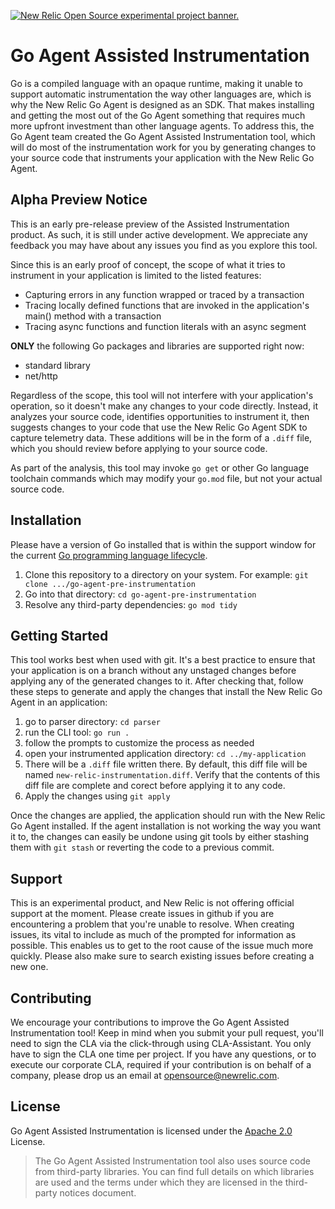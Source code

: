 <a href="https://opensource.newrelic.com/oss-category/#new-relic-experimental"><picture><source media="(prefers-color-scheme: dark)" srcset="https://github.com/newrelic/opensource-website/raw/main/src/images/categories/dark/Experimental.png"><source media="(prefers-color-scheme: light)" srcset="https://github.com/newrelic/opensource-website/raw/main/src/images/categories/Experimental.png"><img alt="New Relic Open Source experimental project banner." src="https://github.com/newrelic/opensource-website/raw/main/src/images/categories/Experimental.png"></picture></a>

# Go Agent Assisted Instrumentation
Go is a compiled language with an opaque runtime, making it unable to support automatic instrumentation the way other languages are, which is why the New Relic Go Agent is designed as an SDK. That makes installing and getting the most out of the Go Agent something that requires much more upfront investment than other language agents. To address this, the Go Agent team created the Go Agent Assisted Instrumentation tool, which will do most of the instrumentation work for you by generating changes to your source code that instruments your application with the New Relic Go Agent.

## Alpha Preview Notice
This is an early pre-release preview of the Assisted Instrumentation product. As such, it is still under active development. We appreciate any feedback you may have about any issues you find as you explore this tool.

Since this is an early proof of concept, the scope of what it tries to instrument in your application is limited to the listed features:
 - Capturing errors in any function wrapped or traced by a transaction
 - Tracing locally defined functions that are invoked in the application's main() method with a transaction
 - Tracing async functions and function literals with an async segment

**ONLY** the following Go packages and libraries are supported right now:
  - standard library
  - net/http

Regardless of the scope, this tool will not interfere with your application's operation, so it doesn't make any changes to your code directly. Instead, it analyzes your source code, identifies opportunities to instrument it, then suggests changes to your code that use the New Relic Go Agent SDK to capture telemetry data. These additions will be in the form of a `.diff` file, which you should review before applying to your source code.

As part of the analysis, this tool may invoke `go get` or other Go language toolchain commands which may modify your `go.mod` file, but not your actual source code.

## Installation
Please have a version of Go installed that is within the support window for the current [Go programming language lifecycle](https://endoflife.date/go).
1. Clone this repository to a directory on your system. For example: `git clone .../go-agent-pre-instrumentation`
2. Go into that directory: `cd go-agent-pre-instrumentation`
3. Resolve any third-party dependencies: `go mod tidy`

## Getting Started
This tool works best when used with git. It's a best practice to ensure that your application is on a branch without any unstaged changes before applying any of the generated changes to it. After checking that, follow these steps to generate and apply the changes that install the New Relic Go Agent in an application:

1. go to parser directory: ```cd parser```
2. run the CLI tool: ```go run .```
3. follow the prompts to customize the process as needed
4. open your instrumented application directory: ```cd ../my-application```
5. There will be a `.diff` file written there. By default, this diff file will be named `new-relic-instrumentation.diff`. Verify that the contents of this diff file are complete and corect before applying it to any code.
6. Apply the changes using `git apply`

Once the changes are applied, the application should run with the New Relic Go Agent installed. If the agent installation is not working the way you want it to, the changes can easily be undone using git tools by either stashing them with `git stash` or reverting the code to a previous commit.

## Support
This is an experimental product, and New Relic is not offering official support at the moment. Please create issues in github if you are encountering a problem that you're unable to resolve. When creating issues, its vital to include as much of the prompted for information as possible. This enables us to get to the root cause of the issue much more quickly. Please also make sure to search existing issues before creating a new one.

## Contributing
We encourage your contributions to improve the Go Agent Assisted Instrumentation tool! Keep in mind when you submit your pull request, you'll need to sign the CLA via the click-through using CLA-Assistant. You only have to sign the CLA one time per project.
If you have any questions, or to execute our corporate CLA, required if your contribution is on behalf of a company,  please drop us an email at opensource@newrelic.com.


## License
Go Agent Assisted Instrumentation is licensed under the [Apache 2.0](http://apache.org/licenses/LICENSE-2.0.txt) License.
>The Go Agent Assisted Instrumentation tool also uses source code from third-party libraries. You can find full details on which libraries are used and the terms under which they are licensed in the third-party notices document.
